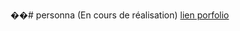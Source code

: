 ��#   p e r s o n n a  (En cours de réalisation)
[lien porfolio](https://massiresogore.github.io/p)
 
 
